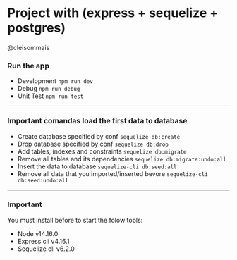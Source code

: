# Project with (express + sequelize + postgres)
@cleisommais

### Run the app
* Development `npm run dev`
* Debug `npm run debug`
* Unit Test `npm run test`

---

### Important comandas load the first data to database
* Create database specified by conf `sequelize db:create`
* Drop database specified by conf `sequelize db:drop`
* Add tables, indexes and constraints `sequelize db:migrate`
* Remove all tables and its dependencies `sequelize db:migrate:undo:all`
* Insert the data to database `sequelize-cli db:seed:all`
* Remove all data that you imported/inserted bevore `sequelize-cli db:seed:undo:all`

---

### Important
You must install before to start the folow tools:
* Node v14.16.0
* Express cli v4.16.1
* Sequelize cli v6.2.0
